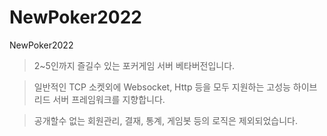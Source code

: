# NewPoker2022
NewPoker2022

> 2~5인까지 즐길수 있는 포커게임 서버 베타버전입니다.

> 일반적인 TCP 소켓외에 Websocket, Http 등을 모두 지원하는 고성능 하이브리드 서버 프레임워크를 지향합니다.

> 공개할수 없는 회원관리, 결재, 통계, 게임봇 등의 로직은 제외되었습니다.
